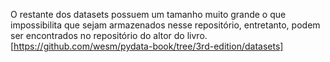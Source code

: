 O restante dos datasets possuem um tamanho muito grande o que impossibilita que sejam armazenados nesse repositório,
entretanto, podem ser encontrados no repositório do altor do livro.
[https://github.com/wesm/pydata-book/tree/3rd-edition/datasets]
